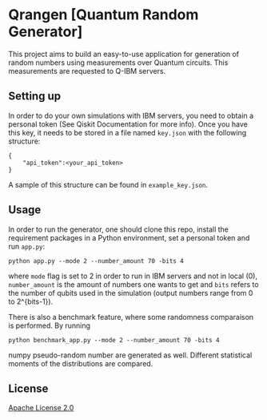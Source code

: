 # Qrangen [Quantum Random Generator]

This project aims to build an easy-to-use application for generation of random numbers using measurements over Quantum circuits. This measurements are requested to Q-IBM servers. 


## Setting up

In order to do your own simulations with IBM servers, you need to obtain a personal token (See Qiskit Documentation for more info). Once you have this key, it needs to be stored in a file named `key.json` with the following structure:

```
{
	"api_token":<your_api_token>
}
```

A sample of this structure can be found in `example_key.json`.

## Usage

In order to run the generator, one should clone this repo, install the requirement packages in a Python environment, set a personal token and run `app.py`:

```
python app.py --mode 2 --number_amount 70 -bits 4
```

where `mode` flag is set to 2 in order to run in IBM servers and not in local (0), `number_amount` is the amount of numbers one wants to get and `bits` refers to the number of qubits used in the simulation (output numbers range from 0 to 2^{bits-1}).

There is also a benchmark feature, where some randomness comparaison is performed. By running 
```
python benchmark_app.py --mode 2 --number_amount 70 -bits 4
```

numpy pseudo-random number are generated as well. Different statistical moments of the distributions are compared.


## License

[Apache License 2.0](LICENSE)
